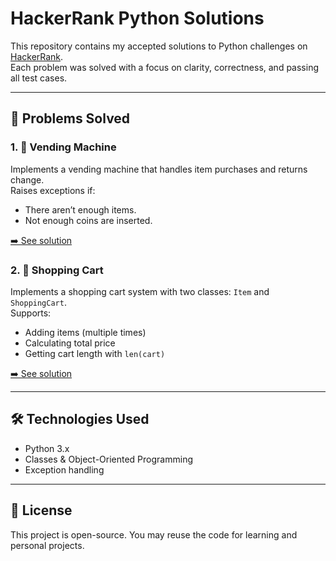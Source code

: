 # HackerRank Python Solutions

This repository contains my accepted solutions to Python challenges on [HackerRank](https://www.hackerrank.com/).  
Each problem was solved with a focus on clarity, correctness, and passing all test cases.

---

## 🚀 Problems Solved

### 1. 🥤 Vending Machine

Implements a vending machine that handles item purchases and returns change.  
Raises exceptions if:
- There aren’t enough items.
- Not enough coins are inserted.

[➡️ See solution](./vending_machine.py)

### 2. 🛒 Shopping Cart

Implements a shopping cart system with two classes: `Item` and `ShoppingCart`.  
Supports:
- Adding items (multiple times)
- Calculating total price
- Getting cart length with `len(cart)`

[➡️ See solution](./shopping_cart.py)

---

## 🛠 Technologies Used

- Python 3.x
- Classes & Object-Oriented Programming
- Exception handling

---

## 📜 License

This project is open-source. You may reuse the code for learning and personal projects.
